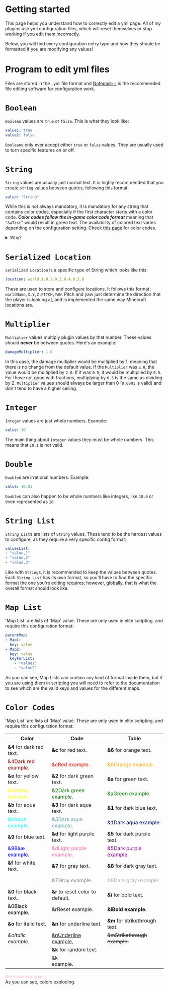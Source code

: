 # Getting started

This page helps you understand how to correctly edit a yml page. All of my plugins use yml configuration files, which will reset themselves or stop working if you edit them incorrectly.

Below, you will find every configuration entry type and how they should be formatted if you are modifying any values!

# Program to edit yml files

Files are stored in the `.yml` file format and [Notepad++](https://notepad-plus-plus.org/) is the recommended file editing software for configuration work.

<div id="config_boolean">

# `Boolean`

`Boolean` values are `true` or `false`. This is what they look like:

```yml
value1: true
value2: false
```

`Boolean`s only ever accept either `true` or `false` values. They are usually used to turn specific features on or off.

</div>

<div id="config_string">

# `String`

`String` values are usually just normal text. It is highly recommended that you create `String` values between quotes, following this format:

```yml
value: "String"
```

While this is not always mandatory, it is mandatory for any string that contains color codes, especially if the first character starts with a color code. ***Color codes follow the in-game color code format*** meaning that `"&aTest`" would result in green text. The availability of colored text varies depending on the configuration setting. Check [this page](https://minecraft.gamepedia.com/Formatting_codes) for color codes.

</div>

<details>

<summary>Why?</summary>
Configuration strings can accept special characters such as `&`. If these special characters occupy the first character, such as in `value: "&aString"`, if the `String` is not between quotes the value will be wiped and the config option will be reset to its defaults. This is a limitation of the configuration system that Spigot uses.
</details>

<div id="config_serialized_location">

# `Serialized Location`

`Serialized Location` is a specific type of String which looks like this:

```yml
location: world,1.0,2.0,3.0,4.0,5.0
```

These are used to store and configure locations. It follows this format: `worldName,X,Y,Z,PITCH,YAW`. Pitch and yaw just determine the direction that the player is looking at, and is implemented the same way Minecraft locations are.

</div>

<div id="config_multiplier">

# `Multiplier`

`Multiplier` values multiply plugin values by that number. These values should ***never*** be between quotes. Here's an example:

```yml
damageMultiplier: 1.0
```

In this case, the damage multiplier would be multiplied by 1, meaning that there is no change from the default value. If the `Multiplier` was `2.0`, the value would be multiplied by `2.0`. If it was `0.5`, it would be multiplied by `0.5`. For those not good with fractions, multiplying by `0.5` is the same as dividing by 2. `Multiplier` values should always be larger than 0 (`0.0001` is valid) and don't tend to have a higher ceiling.

</div>

<div id="config_integer">

# `Integer`

`Integer` values are just whole numbers. Example:

```yml
value: 10
```

The main thing about `Integer` values they must be whole numbers. This means that `10.1` is not valid.

</div>

<div id="config_double">

# `Double`

`Double`s are irrational numbers. Example:

```yml
value: 10.01
```

`Double`s can also happen to be whole numbers like integers, like `10.0` or even represented as `10`.

# `String List`
`String List`s are lists of `String` values. These tend to be the hardest values to configure, as they require a very specific config format:

```yml
valuesList:
- "value,1"
- "value,2"
- "value,3"
```

Like with `String`s, it is recommended to keep the values between quotes. Each `String List` has its own format, so you'll have to find the specific format the one you're editing requires; however, globally, that is what the overall format should look like.

</div>

<div id="config_map_list">

# `Map List`

'Map List' are lists of 'Map' value. These are only used in elite scripting, and require this configuration format:

```yml
parentMap:
- Map1:
  key: value
- Map2:
  key: value
  keyForList:
    - "value1"
    - "value2"
```

As you can see, Map Lists can contain any kind of format inside them, but if you are using them in scripting you will need to refer to the documentation to see which are the valid keys and values for the different maps.

</div>

<div id="config_color_codes">

# `Color Codes`

'Map List' are lists of 'Map' value. These are only used in elite scripting, and require this configuration format:

| Color                                                  | Code                                                       | Table                                                    |
|--------------------------------------------------------|------------------------------------------------------------|----------------------------------------------------------|
| **&4** for dark red text.                              | **&c** for red text.                                       | **&6** for orange text.                                  |
| <div style="color: darkred;">&4Dark red example.</div> | <div style="color: red;">&cRed example.</div>              | <div style="color: orange;">&6Orange example.</div>      |
| **&e** for yellow text.                                | **&2** for dark green text.                                | **&a** for green text.                                   |
| <div style="color: yellow;">&eYellow example.</div>    | <div style="color: darkgreen;">&2Dark green example.</div> | <div style="color: green;">&aGreen example.</div>        |
| **&b** for aqua text.                                  | **&3** for dark aqua text.                                 | **&1** for dark blue text.                               |
| <div style="color: aqua;">&bAqua example.</div>        | <div style="color: cadetblue;">&3Dark aqua example.</div>  | <div style="color: darkblue;">&1Dark aqua example.</div> |
| **&9** for blue text.                                  | **&d** for light purple text.                              | **&5** for dark purple text.                             |
| <div style="color: blue;">&9Blue example.</div>        | <div style="color: hotpink;">&dLight purple example.</div> | <div style="color: purple;">&5Dark purple example.</div> |
| **&f** for white text.                                 | **&7** for gray text.                                      | **&8** for dark gray text.                               |
| <div style="color: white;">&fWhite example.</div>      | <div style="color: gray;">&7Gray example.</div>            | <div style="color: darkgray;">&8Dark gray example.</div> |
| **&0** for black text.                                 | **&r** to reset color to default.                          | **&i** for bold text.                                    |
| <div style="color: black;">&0Black example.</div>      | &rReset example.                                           | **&iBold example.**                                      |
| **&o** for italic text.                                | **&n** for underline text.                                 | **&m** for strikethrough text.                           |
| _&oItalic example._                                    | <u> &nUnderline example. </u>                              | ~~&mStrikethrough example.~~                             |
|                                                        | **&k** for random text.                                    |                                                          |
|                                                        | &k<div class="magic-text"></div> example.                  |                                                          |

<div style="color: pink;">&eYellow example.</div>
As you can see, colors exploding.

</div>